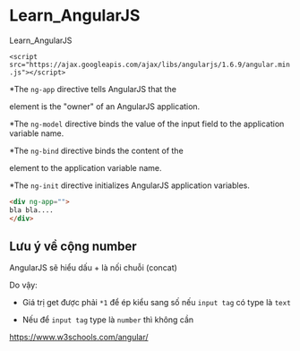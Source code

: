 # Learn_AngularJS
Learn_AngularJS

`<script src="https://ajax.googleapis.com/ajax/libs/angularjs/1.6.9/angular.min.js"></script>`


*The `ng-app` directive tells AngularJS that the <div> element is the "owner" of an AngularJS application.

*The `ng-model` directive binds the value of the input field to the application variable name.

*The `ng-bind` directive binds the content of the <p> element to the application variable name.

*The `ng-init` directive initializes AngularJS application variables.

```html
<div ng-app="">
bla bla....
</div>
```

## Lưu ý về cộng number

AngularJS sẽ hiểu dấu + là nối chuỗi (concat)

Do vậy:

* Giá trị get được phải `*1` để ép kiểu sang số nếu `input tag` có type là `text`

* Nếu để `input tag` type là `number` thì không cần

https://www.w3schools.com/angular/